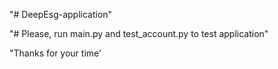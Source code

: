 "# DeepEsg-application" 

"# Please, run main.py and test_account.py to test application"

"Thanks for your time'

